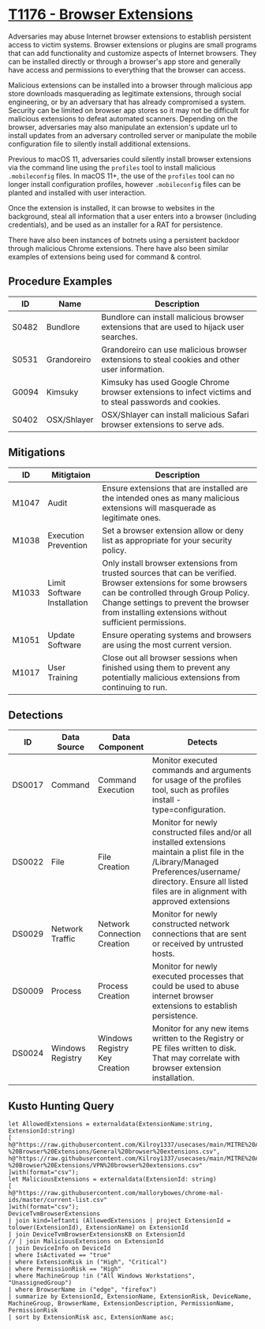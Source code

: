 # [T1176 - Browser Extensions](https://attack.mitre.org/techniques/T1176/)
Adversaries may abuse Internet browser extensions to establish persistent access to victim systems. Browser extensions or plugins
are small programs that can add functionality and customize aspects of Internet browsers. They can be installed directly or through
a browser's app store and generally have access and permissions to everything that the browser can access.

Malicious extensions can be installed into a browser through malicious app store downloads masquerading as legitimate extensions, 
through social engineering, or by an adversary that has already compromised a system. Security can be limited on browser app stores 
so it may not be difficult for malicious extensions to defeat automated scanners. Depending on the browser, adversaries may also 
manipulate an extension's update url to install updates from an adversary controlled server or manipulate the mobile configuration 
file to silently install additional extensions.

Previous to macOS 11, adversaries could silently install browser extensions via the command line using the `profiles` tool to install 
malicious `.mobileconfig` files. In macOS 11+, the use of the `profiles` tool can no longer install configuration profiles, however 
`.mobileconfig` files can be planted and installed with user interaction.

Once the extension is installed, it can browse to websites in the background, steal all information that a user enters into a browser 
(including credentials), and be used as an installer for a RAT for persistence.

There have also been instances of botnets using a persistent backdoor through malicious Chrome extensions. There have also been similar 
examples of extensions being used for command & control.

## Procedure Examples
|ID|Name|Description|
|--|----|-----------|
|S0482|Bundlore|Bundlore can install malicious browser extensions that are used to hijack user searches.|
|S0531|Grandoreiro|Grandoreiro can use malicious browser extensions to steal cookies and other user information.|
|G0094|Kimsuky|Kimsuky has used Google Chrome browser extensions to infect victims and to steal passwords and cookies.|
|S0402|OSX/Shlayer|OSX/Shlayer can install malicious Safari browser extensions to serve ads.|
## Mitigations
|ID|Mitigtaion|Description|
|--|----------|-----------|
|M1047|Audit|Ensure extensions that are installed are the intended ones as many malicious extensions will masquerade as legitimate ones.|
|M1038|Execution Prevention|Set a browser extension allow or deny list as appropriate for your security policy.|
|M1033|Limit Software Installation|Only install browser extensions from trusted sources that can be verified. Browser extensions for some browsers can be controlled through Group Policy. Change settings to prevent the browser from installing extensions without sufficient permissions.|
|M1051|Update Software|Ensure operating systems and browsers are using the most current version.|
|M1017|User Training|Close out all browser sessions when finished using them to prevent any potentially malicious extensions from continuing to run.|
## Detections
|ID|Data Source|Data Component|Detects|
|--|-----------|--------------|-------|
|DS0017|Command|Command Execution|Monitor executed commands and arguments for usage of the profiles tool, such as profiles install -type=configuration.|
|DS0022|File|File Creation|Monitor for newly constructed files and/or all installed extensions maintain a plist file in the /Library/Managed Preferences/username/ directory. Ensure all listed files are in alignment with approved extensions|
|DS0029|Network Traffic|Network Connection Creation|Monitor for newly constructed network connections that are sent or received by untrusted hosts.|
|DS0009|Process|Process Creation|Monitor for newly executed processes that could be used to abuse internet browser extensions to establish persistence.|
|DS0024|Windows Registry|Windows Registry Key Creation|Monitor for any new items written to the Registry or PE files written to disk. That may correlate with browser extension installation.|

## Kusto Hunting Query
```kql
let AllowedExtensions = externaldata(ExtensionName:string, ExtensionId:string)
[
h@"https://raw.githubusercontent.com/Kilroy1337/usecases/main/MITRE%20ATT%26CK/Persistence/T1176%20-%20Browser%20Extensions/General%20browser%20extensions.csv",
h@"https://raw.githubusercontent.com/Kilroy1337/usecases/main/MITRE%20ATT%26CK/Persistence/T1176%20-%20Browser%20Extensions/VPN%20browser%20extensions.csv"
]with(format="csv");
let MaliciousExtensions = externaldata(ExtensionId: string)
[
h@"https://raw.githubusercontent.com/mallorybowes/chrome-mal-ids/master/current-list.csv"
]with(format="csv");
DeviceTvmBrowserExtensions
| join kind=leftanti (AllowedExtensions | project ExtensionId = tolower(ExtensionId), ExtensionName) on ExtensionId
| join DeviceTvmBrowserExtensionsKB on ExtensionId
// | join MaliciousExtensions on ExtensionId
| join DeviceInfo on DeviceId
| where IsActivated == "true"
| where ExtensionRisk in ("High", "Critical")
| where PermissionRisk == "High"
| where MachineGroup !in ("All Windows Workstations", "UnassignedGroup")
| where BrowserName in ("edge", "firefox")
| summarize by ExtensionId, ExtensionName, ExtensionRisk, DeviceName, MachineGroup, BrowserName, ExtensionDescription, PermissionName, PermissionRisk
| sort by ExtensionRisk asc, ExtensionName asc;
```
